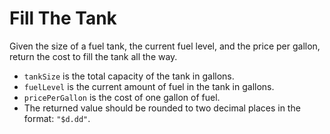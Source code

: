 # Fill The Tank

Given the size of a fuel tank, the current fuel level, and the price per gallon, return the cost to fill the tank all the way.

-   `tankSize` is the total capacity of the tank in gallons.
-   `fuelLevel` is the current amount of fuel in the tank in gallons.
-   `pricePerGallon` is the cost of one gallon of fuel.
-   The returned value should be rounded to two decimal places in the format: `"$d.dd"`.